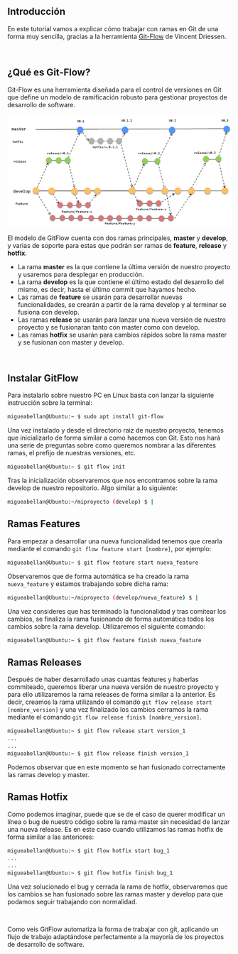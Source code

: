 ## Introducción

En este tutorial vamos a explicar cómo trabajar con ramas en Git de una forma muy sencilla, gracias a la herramienta [Git-Flow](https://github.com/nvie/gitflow) de Vincent Driessen.



<br />



## ¿Qué es Git-Flow?

Git-Flow es una herramienta diseñada para el control de versiones en Git que define un modelo de ramificación robusto para gestionar proyectos de desarrollo de software.

![](img/gitflow.jpg "Ejemplo de ramas con GitFlow")

El modelo de GitFlow cuenta con dos ramas principales, **master** y **develop**, y varias de soporte para estas que podrán ser ramas de **feature**, **release** y **hotfix**.

- La rama **master** es la que contiene la última versión de nuestro proyecto y usaremos para desplegar en producción.
- La rama **develop** es la que contiene el último estado del desarrollo del mismo, es decir, hasta el último commit que hayamos hecho.
- Las ramas de **feature** se usarán para desarrollar nuevas funcionalidades, se crearán a partir de la rama develop y al terminar se fusiona con develop.
- Las ramas **release** se usarán para lanzar una nueva versión de nuestro proyecto y se fusionaran tanto con master como con develop.
- Las ramas **hotfix** se usarán para cambios rápidos sobre la rama master y se fusionan con master y develop.



<br />



## Instalar GitFlow

Para instalarlo sobre nuestro PC en Linux basta con lanzar la siguiente instrucción sobre la terminal:

```sh
migueabellan@Ubuntu:~ $ sudo apt install git-flow
```

Una vez instalado y desde el directorio raiz de nuestro proyecto, tenemos que inicializarlo de forma similar a como hacemos con Git. Esto nos hará una serie de preguntas sobre como queremos nombrar a las diferentes ramas, el prefijo de nuestras versiones, etc. 

```sh
migueabellan@Ubuntu:~ $ git flow init
```

Tras la inicialización observaremos que nos encontramos sobre la rama develop de nuestro repositorio. Algo similar a lo siguiente:

```sh
migueabellan@Ubuntu:~/miproyecto (develop) $ |
```

## Ramas Features

Para empezar a desarrollar una nueva funcionalidad tenemos que crearla mediante el comando `git flow feature start [nombre]`, por ejemplo:

```sh
migueabellan@Ubuntu:~ $ git flow feature start nueva_feature
```

Observaremos que de forma automática se ha creado la rama `nueva_feature` y estamos trabajando sobre dicha rama:

```sh
migueabellan@Ubuntu:~/miproyecto (develop/nueva_feature) $ |
```

Una vez consideres que has terminado la funcionalidad y tras comitear los cambios, se finaliza la rama fusionando de forma automática todos los cambios sobre la rama develop. Utilizaremos el siguiente comando:

```sh
migueabellan@Ubuntu:~ $ git flow feature finish nueva_feature
```

## Ramas Releases

Después de haber desarrollado unas cuantas features y haberlas commiteado, queremos liberar una nueva versión de nuestro proyecto y para ello utilizaremos la rama releases de forma similar a la anterior. Es decir, creamos la rama utilizando el comando `git flow release start [nombre_version]` y una vez finalizado los cambios cerramos la rama mediante el comando `git flow release finish [nombre_version]`.

```sh
migueabellan@Ubuntu:~ $ git flow release start version_1
...
...
migueabellan@Ubuntu:~ $ git flow release finish version_1
```

Podemos observar que en este momento se han fusionado correctamente las ramas develop y master.

## Ramas Hotfix

Como podemos imaginar, puede que se de el caso de querer modificar un línea o bug de nuestro código sobre la rama master sin necesidad de lanzar una nueva release. Es en este caso cuando utilizamos las ramas hotfix de forma similar a las anteriores:

```sh
migueabellan@Ubuntu:~ $ git flow hotfix start bug_1
...
...
migueabellan@Ubuntu:~ $ git flow hotfix finish bug_1
```

Una vez solucionado el bug y cerrada la rama de hotfix, observaremos que los cambios se han fusionado sobre las ramas master y develop para que podamos seguir trabajando con normalidad.

<br />

Como veis GitFlow automatiza la forma de trabajar con git, aplicando un flujo de trabajo adaptándose perfectamente a la mayoría de los proyectos de desarrollo de software.
